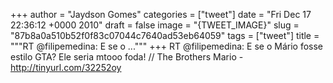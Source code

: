 
+++
author = "Jaydson Gomes"
categories = ["tweet"]
date = "Fri Dec 17 22:36:12 +0000 2010"
draft = false
image = "{TWEET_IMAGE}"
slug = "87b8a0a510b52f0f83c07044c7640ad53eb64059"
tags = ["tweet"]
title = """RT @filipemedina: E se o ..."""
+++
RT @filipemedina: E se o Mário fosse estilo GTA? Ele seria mtooo foda! // The Brothers Mario - http://tinyurl.com/32252oy
